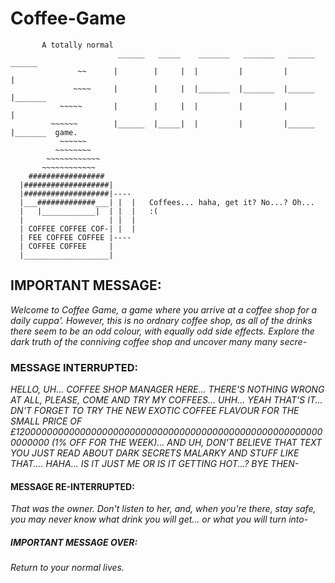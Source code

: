 # Coffee-Game


           A totally normal
                            ______   _____    _______   _______   ______   ______
                   ~~      |        |     |  |         |         |        | 
                  ~~~~     |        |     |  |_______  |_______  |______  |_______
               ~~~~~       |        |     |  |         |         |        | 
             ~~~~~~        |______  |_____|  |         |         |______  |_______  game.
               ~~~~~~
              ~~~~~~~~
            ~~~~~~~~~~~~
           ~~~~~~~~~~~~                
        #################
      |###################| 
      |###################|---- 
      |___#############___| |  |   Coffees... haha, get it? No...? Oh...           
      |   |____________|  | |  |   :(
      |                   | |  | 
      | COFFEE COFFEE COF-| |  | 
      | FEE COFFEE COFFEE |----
      | COFFEE COFFEE     |  
      |___________________|

## IMPORTANT MESSAGE:

*Welcome to Coffee Game, a game where you arrive at a coffee shop for a daily cuppa'. However, this is no ordnary coffee shop, as all of the drinks there seem to be an odd colour, with equally odd side effects. Explore the dark truth of the conniving coffee shop and uncover many many secre-*

### MESSAGE INTERRUPTED:

*HELLO, UH... COFFEE SHOP MANAGER HERE... THERE'S NOTHING WRONG AT ALL, PLEASE, COME AND TRY MY COFFEES... UHH... YEAH THAT'S IT... DN'T FORGET TO TRY THE NEW EXOTIC COFFEE FLAVOUR FOR THE SMALL PRICE OF £120000000000000000000000000000000000000000000000000000000000000 (1% OFF FOR THE WEEK)... AND UH, DON'T BELIEVE THAT TEXT YOU JUST READ ABOUT DARK SECRETS MALARKY AND STUFF LIKE THAT.... HAHA... IS IT JUST ME OR IS IT GETTING HOT...? BYE THEN-*

#### MESSAGE RE-INTERRUPTED:

*That was the owner. Don't listen to her, and, when you're there, stay safe, you may never know what drink you will get... or what you will turn into-*

##### IMPORTANT MESSAGE OVER:

*Return to your normal lives.*
